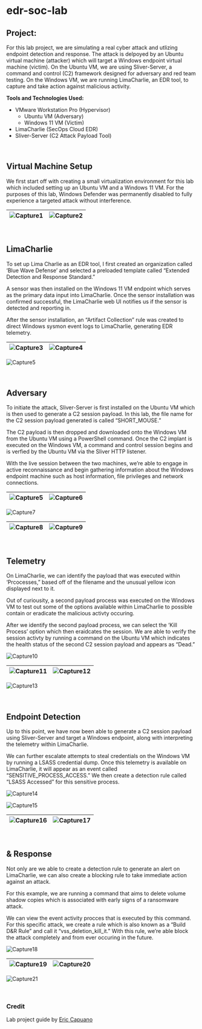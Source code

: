 # edr-soc-lab

## Project: 
For this lab project, we are simulating a real cyber attack and utlizing endpoint detection and response. The attack is delpoyed by an Ubuntu virtual machine (attacker) which will target a Windows endpoint virtual machine (victim). On the Ubuntu VM, we are using Sliver-Server, a command and control (C2) framework designed for adversary and red team testing. On the Windows VM, we are running LimaCharlie, an EDR tool, to capture and take action against malicious activity.



**Tools and Technologies Used:**

- VMware Workstation Pro (Hypervisor)
    - Ubuntu VM (Adversary)
    - Windows 11 VM (Victim)
- LimaCharlie (SecOps Cloud EDR)
- Sliver-Server (C2 Attack Payload Tool)

$~$

## Virtual Machine Setup
We first start off with creating a small virtualization environment for this lab which included setting up an Ubuntu VM and a Windows 11 VM. For the purposes of this lab, Windows Defender was permanently disabled to fully experience a targeted attack without interference.

|![Capture1](https://github.com/user-attachments/assets/381054a4-fafa-4e15-8122-4444a32a2eef)|![Capture2](https://github.com/user-attachments/assets/1eb1318f-901d-44b1-8b69-1ac703205aae)|
|:-:|:-:|

$~$

## LimaCharlie
To set up Lima Charlie as an EDR tool, I first created an organization called ‘Blue Wave Defense’ and selected a preloaded template called “Extended Detection and Response Standard.”

A sensor was then installed on the Windows 11 VM endpoint which serves as the primary data input into LimaCharlie. Once the sensor installation was confirmed successful, the LimaCharlie web UI notifies us if the sensor is detected and reporting in.

After the sensor installation, an “Artifact Collection” rule was created to direct Windows sysmon event logs to LimaCharlie, generating EDR telemetry.

|![Capture3](https://github.com/user-attachments/assets/f6f9f756-ff02-4c54-a2af-f25a02f61e59)|![Capture4](https://github.com/user-attachments/assets/8d9812e2-2be8-494f-aaa5-052d6f5ae440)|
|:-:|:-:|

![Capture5](https://github.com/user-attachments/assets/d784b7b4-0212-4247-b8ba-d589bea4f991)

$~$

## Adversary
To initiate the attack, Sliver-Server is first installed on the Ubuntu VM which is then used to generate a C2 session payload. In this lab, the file name for the C2 session payload generated is called “SHORT_MOUSE.” 

The C2 payload is then dropped and downloaded onto the Windows VM from the Ubuntu VM using a PowerShell command. Once the C2 implant is executed on the Windows VM, a command and control session begins and is verfied by the Ubuntu VM via the Sliver HTTP listener.

With the live session between the two machines, we’re able to engage in active reconnaissance and begin gathering information about the Windows endpoint machine such as host information, file privileges and network connections.

|![Capture5](https://github.com/user-attachments/assets/1cdf067b-2c72-4dc6-b8af-25bdf0c33efc)|![Capture6](https://github.com/user-attachments/assets/6e6b30ec-2507-4c67-80e5-bf5247c08149)|
|:-:|:-:|

![Capture7](https://github.com/user-attachments/assets/547b6660-f53a-4a5c-826d-c87bc87ddf30)

|![Capture8](https://github.com/user-attachments/assets/15171636-a20c-4caa-8e2a-8a6329d9c529)|![Capture9](https://github.com/user-attachments/assets/71415eca-4dfc-419b-a84f-22a0c22a15b0)|
|:-:|:-:|

$~$

## Telemetry

On LimaCharlie, we can identify the payload that was executed within ‘Prcocesses,” based off of the filename and the unusual yellow icon displayed next to it. 

Out of curiousity, a second payload process was executed on the Windows VM to test out some of the options available within LimaCharlie to possible contain or eradicate the malicious activty occuring.

After we identify the second payload process, we can select the ‘Kill Process’ option which then eraidcates the session. We are able to verify the session activty by running a command on the Ubuntu VM which indicates the health status of the second C2 session payload and appears as “Dead.”

![Capture10](https://github.com/user-attachments/assets/5f211274-b843-4aa2-9101-1c79b6813107)

|![Capture11](https://github.com/user-attachments/assets/48d57196-0ca7-4328-8405-a19dca09d7e6)|![Capture12](https://github.com/user-attachments/assets/5045e650-e275-4dad-94f6-db6c2e010916)|
|:-:|:-:|

![Capture13](https://github.com/user-attachments/assets/4eef269d-e2f4-4340-a206-32ddb37d882a)

$~$

## Endpoint Detection

Up to this point, we have now been able to generate a C2 session payload using Sliver-Server and target a Windows endpoint, along with interpreting the telemetry within LimaCharlie. 

We can further escalate attempts to steal credentials on the Windows VM by running a LSASS credential dump. Once this telemetry is available on LimaCharlie, it will appear as an event called “SENSITIVE_PROCESS_ACCESS.” We then create a detection rule called “LSASS Accessed” for this sensitive process.

![Capture14](https://github.com/user-attachments/assets/e7d62023-c1ee-400b-8a8b-eca4e9d88ef9)

![Capture15](https://github.com/user-attachments/assets/f2332204-34aa-49e0-9ccc-e3160039cc53)

|![Capture16](https://github.com/user-attachments/assets/de2b19dc-991b-4400-9d84-6d2819187142)|![Capture17](https://github.com/user-attachments/assets/6ad73d75-439b-4a66-b769-48f752058cca)|
|:-:|:-:|

$~$

## & Response

Not only are we able to create a detection rule to generate an alert on LimaCharlie, we can also create a blocking rule to take immediate action against an attack. 

For this example, we are running a command that aims to delete volume shadow copies which is associated with early signs of a ransomware attack. 

We can view the event activity procces that is executed by this command. For this specific attack, we create a rule which is also known as a “Build D&R Rule” and call it “vss_deletion_kill_it.” With this rule, we’re able block the attack completely and from ever occuring in the future.

![Capture18](https://github.com/user-attachments/assets/f997d3c4-821d-448e-973f-ccdb09b15893)

|![Capture19](https://github.com/user-attachments/assets/86f5f3dc-332b-4738-bb4d-461b178ec76d)|![Capture20](https://github.com/user-attachments/assets/c3f360b8-6f96-4882-a1e6-8c89ac202233)|
|:-:|:-:|

![Capture21](https://github.com/user-attachments/assets/765fa04b-7b25-49cb-9589-d0227714dd32)

$~$

### Credit
Lab project guide by [Eric Capuano](https://blog.ecapuano.com/p/so-you-want-to-be-a-soc-analyst-intro?sd=pf)

